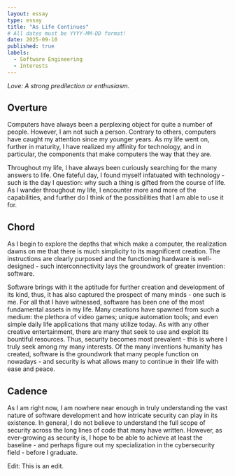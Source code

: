 ```yaml
---
layout: essay
type: essay
title: "As Life Continues"
# All dates must be YYYY-MM-DD format!
date: 2025-09-10
published: true
labels:
  - Software Engineering
  - Interests
---
```



*Love: A strong predilection or enthusiasm.*

## Overture

Computers have always been a perplexing object for quite a number of people. However, I am not such a person. Contrary to others, computers have caught my attention since my younger years. As my life went on, further in maturity, I have realized my affinity for technology, and in particular, the components that make computers the way that they are.

Throughout my life, I have always been curiously searching for the many answers to life. One fateful day, I found myself infatuated with technology - such is the day I question: why such a thing is gifted from the course of life. As I wander throughout my life, I encounter more and more of the capabilities, and further do I think of the possibilities that I am able to use it for.

## Chord

As I begin to explore the depths that which make a computer, the realization dawns on me that there is much simplicity to its magnificent creation. The instructions are clearly purposed and the functioning hardware is well-designed - such interconnectivity lays the groundwork of greater invention: software.

Software brings with it the aptitude for further creation and development of its kind, thus, it has also captured the prospect of many minds - one such is me. For all that I have witnessed, software has been one of the most fundamental assets in my life. Many creations have spawned from such a medium: the plethora of video games; unique automation tools; and even simple daily life applications that many utilize today. As with any other creative entertainment, there are many that seek to use and exploit its bountiful resources. Thus, security becomes most prevalent - this is where I truly seek among my many interests. Of the many inventions humanity has created, software is the groundwork that many people function on nowadays - and security is what allows many to continue in their life with ease and peace.

## Cadence

As I am right now, I am nowhere near enough in truly understanding the vast nature of software development and how intricate security can play in its existence. In general, I do not believe to understand the full scope of security across the long lines of code that many have written. However, as ever-growing as security is, I hope to be able to achieve at least the baseline - and perhaps figure out my specialization in the cybersecurity field - before I graduate.

Edit: This is an edit.
